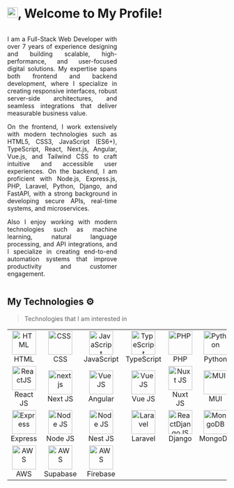 <h1>
<img src="https://media.giphy.com/media/hvRJCLFzcasrR4ia7z/giphy.gif" width="24px">, Welcome to My Profile!
</h1>

<span style="display: inline-block; width: 50%;">
  <p align="justify">
  I am a Full-Stack Web Developer with over 7 years of experience designing and building scalable, high-performance, and user-focused digital solutions. My expertise spans both frontend and backend development, where I specialize in creating responsive interfaces, robust server-side architectures, and seamless integrations that deliver measurable business value.
  </p>
  <p align="justify">
  On the frontend, I work extensively with modern technologies such as HTML5, CSS3, JavaScript (ES6+), TypeScript, React, Next.js, Angular, Vue.js, and Tailwind CSS to craft intuitive and accessible user experiences. On the backend, I am proficient with Node.js, Express.js, PHP, Laravel, Python, Django, and FastAPI, with a strong background in developing secure APIs, real-time systems, and microservices.
  </p>
  <p align="justify">
  Also I enjoy working with modern technologies such as machine learning, natural language processing, and API integrations, and I specialize in creating end-to-end automation systems that improve productivity and customer engagement.
  </p>
</span>
<!-- <img style="display: inline-block; height: 250px; width: 400px;" alt="Mehedi Islam Ripon" src="https://raw.githubusercontent.com/MehedilslamRipon/MehedilslamRipon/main/img/MehediIslamRipon.gif" /> -->

## My Technologies ⚙️

> Technologies that I am interested in

<table>
  <tr>
    <td align="center" width="96">
      <img src="https://skillicons.dev/icons?i=html" alt="HTML" width="55" height="55" />
      <br>HTML
    </td>
    <td align="center" width="96">
      <img src="https://skillicons.dev/icons?i=css" alt="CSS" width="55" height="55" />
      <br>CSS
    </td>
     <td align="center" width="96">
      <img src="https://skillicons.dev/icons?i=javascript" alt="JavaScript" width="55" height="55" />
      <br>JavaScript
    </td>
    <td align="center" width="96">
      <img src="https://skillicons.dev/icons?i=typescript" alt="TypeScript" width="55" height="55" />
      <br>TypeScript
    </td>
    <td align="center"  width="96">
        <img src="https://skillicons.dev/icons?i=php" alt="PHP" width="55" height="55" />
      <br>PHP
    </td>
    <td align="center" width="96">
      <img src="https://skillicons.dev/icons?i=python" width="55" height="55" alt="Python" />
      <br>Python
    </td>
    <td align="center" width="96">
      <img src="https://skillicons.dev/icons?i=bootstrap" width="55" height="55" alt="Bootstrap" />
      <br>Bootstrap
    </td>
    <td align="center"  width="96">
        <img src="https://skillicons.dev/icons?i=jquery" width="55" height="55" alt="Jquery" />
      <br>jQuery
    </td>
    <td align="center" width="96">
      <img src="https://skillicons.dev/icons?i=tailwind" width="55" height="55" alt="Tailwind" />
      <br>Tailwind
    </td>
  </tr>
  <tr>
    <td align="center" width="96">
        <img src="https://skillicons.dev/icons?i=react" width="55" height="55" alt="ReactJS"/>
      <br>React JS
    </td>
    <td align="center" width="96">
     <img src="https://skillicons.dev/icons?i=next" width="55" height="55" alt="nextjs" />
      <br>Next JS
    </td>
    <td align="center" width="96">
        <img src="https://skillicons.dev/icons?i=angular" width="55" height="55" alt="Vue JS"/>
      <br>Angular
    </td>
    <td align="center" width="96">
        <img src="https://skillicons.dev/icons?i=vue" width="55" height="55" alt="Vue JS"/>
      <br>Vue JS
    </td>
    <td align="center" width="96">
        <img src="https://skillicons.dev/icons?i=nuxt" width="55" height="55" alt="Nuxt JS"/>
      <br>Nuxt JS
    </td>
    <td align="center" width="96">
        <img src="https://skillicons.dev/icons?i=mui" width="55" height="55" alt="MUI"/>
      <br>MUI
    </td>
    <td align="center" width="96">
        <img src="https://skillicons.dev/icons?i=supabase" width="55" height="55" alt="Chakra UI"/>
      <br>Chakra UI
    </td>
    <td align="center" width="96">
        <img src="https://skillicons.dev/icons?i=apollo" width="55" height="55" alt="Ant Design"/>
      <br>Ant D
    </td>
    <td align="center" width="96">
        <img src="https://skillicons.dev/icons?i=vuetify" width="55" height="55" alt="Vuetify"/>
      <br>Vuetify
    </td>
  </tr>
  <tr>
    <td align="center" width="96">
        <img src="https://skillicons.dev/icons?i=express" width="55" height="55" alt="Express"/>
      <br>Express
    </td>
    <td align="center" width="96">
        <img src="https://skillicons.dev/icons?i=nodejs" width="55" height="55" alt="Node JS"/>
      <br>Node JS
    </td>
    <td align="center" width="96">
        <img src="https://skillicons.dev/icons?i=nest" width="55" height="55" alt="Node JS"/>
      <br>Nest JS
    </td>
    <td align="center" width="96">
        <img src="https://skillicons.dev/icons?i=laravel" width="55" height="55" alt="Laravel"/>
      <br>Laravel
    </td>
    <td align="center" width="96">
        <img src="https://skillicons.dev/icons?i=django" width="55" height="55" alt="ReactDjangoJS"/>
      <br>Django
    </td>
    <td align="center" width="96">
        <img src="https://skillicons.dev/icons?i=mongodb" width="55" height="55" alt="MongoDB"/>
      <br>MongoDB
    </td>
    <td align="center" width="96">
        <img src="https://skillicons.dev/icons?i=mysql" width="55" height="55" alt="MySQL"/>
      <br>MySQL
    </td>
    <td align="center" width="96">
        <img src="https://skillicons.dev/icons?i=postgresql" width="55" height="55" alt="PostgreSQL"/>
      <br>PostgreSQL
    </td>
    <td align="center" width="96">
        <img src="https://skillicons.dev/icons?i=sqlite" width="55" height="55" alt="SQLite"/>
      <br>SQLite
    </td>
  </tr>
  <tr>
    <td align="center" width="96">
        <img src="https://skillicons.dev/icons?i=aws" width="55" height="55" alt="AWS"/>
      <br>AWS
    </td>
    <td align="center" width="96">
        <img src="https://skillicons.dev/icons?i=supabase" width="55" height="55" alt="AWS"/>
      <br>Supabase
    </td>
    <td align="center" width="96">
        <img src="https://skillicons.dev/icons?i=firebase" width="55" height="55" alt="AWS"/>
      <br>Firebase
    </td>
  </tr>
</table>
